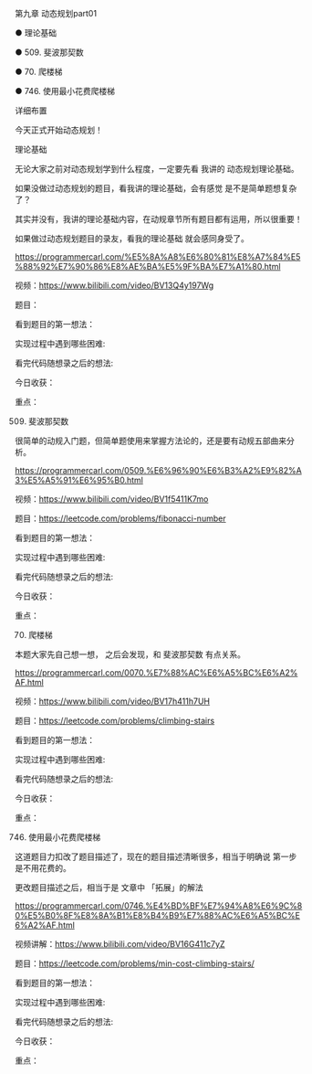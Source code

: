 第九章 动态规划part01

● 理论基础 

● 509. 斐波那契数 

● 70. 爬楼梯 

● 746. 使用最小花费爬楼梯 

 详细布置 

今天正式开始动态规划！

 理论基础 

无论大家之前对动态规划学到什么程度，一定要先看 我讲的 动态规划理论基础。 

如果没做过动态规划的题目，看我讲的理论基础，会有感觉 是不是简单题想复杂了？ 

其实并没有，我讲的理论基础内容，在动规章节所有题目都有运用，所以很重要！  

如果做过动态规划题目的录友，看我的理论基础 就会感同身受了。

https://programmercarl.com/%E5%8A%A8%E6%80%81%E8%A7%84%E5%88%92%E7%90%86%E8%AE%BA%E5%9F%BA%E7%A1%80.html 

视频：https://www.bilibili.com/video/BV13Q4y197Wg  

题目：

看到题目的第一想法：

实现过程中遇到哪些困难: 

看完代码随想录之后的想法:

今日收获：

重点：

 509. 斐波那契数 

很简单的动规入门题，但简单题使用来掌握方法论的，还是要有动规五部曲来分析。

https://programmercarl.com/0509.%E6%96%90%E6%B3%A2%E9%82%A3%E5%A5%91%E6%95%B0.html  

视频：https://www.bilibili.com/video/BV1f5411K7mo  

题目：https://leetcode.com/problems/fibonacci-number

看到题目的第一想法：

实现过程中遇到哪些困难: 

看完代码随想录之后的想法:

今日收获：

重点：

 70. 爬楼梯   

本题大家先自己想一想， 之后会发现，和 斐波那契数 有点关系。

https://programmercarl.com/0070.%E7%88%AC%E6%A5%BC%E6%A2%AF.html  

视频：https://www.bilibili.com/video/BV17h411h7UH  

题目：https://leetcode.com/problems/climbing-stairs

看到题目的第一想法：

实现过程中遇到哪些困难: 

看完代码随想录之后的想法:

今日收获：

重点：

 746. 使用最小花费爬楼梯 

这道题目力扣改了题目描述了，现在的题目描述清晰很多，相当于明确说 第一步是不用花费的。 

更改题目描述之后，相当于是 文章中 「拓展」的解法 

https://programmercarl.com/0746.%E4%BD%BF%E7%94%A8%E6%9C%80%E5%B0%8F%E8%8A%B1%E8%B4%B9%E7%88%AC%E6%A5%BC%E6%A2%AF.html   

视频讲解：https://www.bilibili.com/video/BV16G411c7yZ 

题目：https://leetcode.com/problems/min-cost-climbing-stairs/

看到题目的第一想法：

实现过程中遇到哪些困难: 

看完代码随想录之后的想法:

今日收获：

重点：
